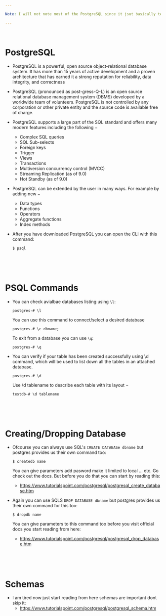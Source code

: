 ```yaml
---

Note: I will not note most of the PostgreSQL since it jsut basically teaches you SQL. You can view my [SQL notes here](https://github.com/demirantay/notebook/tree/master/compsci/web-backend/sql) . I will mostly note the little tweaks I need to learn for using PostgreSQL

---
```


<br>

# PostgreSQL

- PostgreSQL is a powerful, open source object-relational database system. It has more than 15 years of active development and a proven architecture that has earned it a strong reputation for reliability, data integrity, and correctness

- PostgreSQL (pronounced as post-gress-Q-L) is an open source relational database management system (DBMS) developed by a worldwide team of volunteers. PostgreSQL is not controlled by any corporation or other private entity and the source code is available free of charge.

- PostgreSQL supports a large part of the SQL standard and offers many modern features including the following −
  - Complex SQL queries
  - SQL Sub-selects
  - Foreign keys
  - Trigger
  - Views
  - Transactions
  - Multiversion concurrency control (MVCC)
  - Streaming Replication (as of 9.0)
  - Hot Standby (as of 9.0)
  
- PostgreSQL can be extended by the user in many ways. For example by adding new −
  - Data types
  - Functions
  - Operators
  - Aggregate functions
  - Index methods
  
- After you have downloaded PostgreSQL you can open the CLI with this command:
  ```
  $ psql
  ```
  
<br>
<br>
<br>

# PSQL Commands

- You can check avialbae databases listing using `\l`:
  ```
  postgres-# \l
  ```
  You can use this command to connect/select a desired database
  ```
  postgres-# \c dbname;
  ```
  To exit from a database you can use `\q`:
  ```
  postgres-# \q
  ```
  
- You can verify if your table has been created successfully using \d command, which will be used to list down all the tables in an attached database.
  ```
  postgres-# \d
  ```
  Use \d tablename to describe each table with its layout −
  ```
  testdb-# \d tablename
  ```
  
<br>
<br>
<br>

# Creating/Dropping Database

- Ofcourse you can always use SQL's `CREATE DATABASe dbname` but postgres provides us their own command too:
  ```
  $ createdb name 
  ```
  You can give parameters add pasword make it limited to local ... etc. Go check out the docs. But before you do that you can start by reading this:
    - https://www.tutorialspoint.com/postgresql/postgresql_create_database.htm
    
- Again you can use SQLS `DROP DATABASE dbname` but postgres provides us their own command for this too:
  ```
  $ dropdb name
  ```
  You can give parameters to this command too before you visit official docs you start reading from here:
    - https://www.tutorialspoint.com/postgresql/postgresql_drop_database.htm
    
    
<br>
<br>
<br>

# Schemas

- I am tired now just start reading from here schemas are important dont skip it:
  - https://www.tutorialspoint.com/postgresql/postgresql_schema.htm
  
<br>
<br>
<br>



  
  
  
  
  
  
  
  
  
  
  
  
  
  
  
  
  
